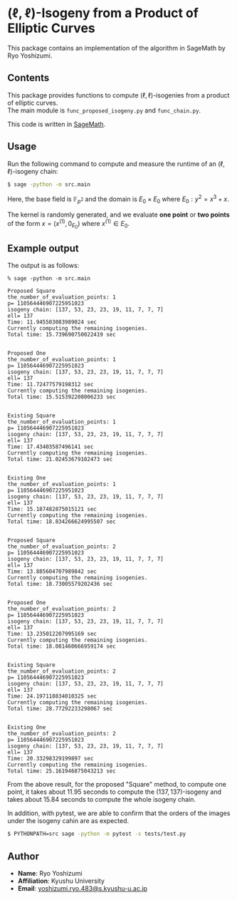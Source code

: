 # $(\ell,\ell)$-Isogeny from a Product of Elliptic Curves


This package contains an implementation of the algorithm in SageMath by Ryo Yoshizumi. 

## Contents

This package provides functions to compute $(\ell,\ell)$-isogenies from a product of elliptic curves.  
The main module is `func_proposed_isogeny.py` and `func_chain.py`.

This code is written in [SageMath](https://www.sagemath.org).

## Usage

Run the following command to compute and measure the runtime of an $(\ell,\ell)$-isogeny chain:

```bash
$ sage -python -m src.main
 ```

Here, the base field is $\mathbb{F}_{p^2}$ and the domain is $E_0\times E_0$ where $E_0 : y^2=x^3+x$. 

The  kernel is randomly generated, and we evaluate **one point** or **two points** of the form $x=(x^{(1)},0_{E_0})$ where $x^{(1)}\in E_0$.


## Example output

The output is as follows:
```
% sage -python -m src.main
 
Proposed Square
the_number_of_evaluation_points: 1
p= 110564446907225951023
isogeny chain: [137, 53, 23, 23, 19, 11, 7, 7, 7]
ell= 137
Time: 11.945503083989024 sec
Currently computing the remaining isogenies.
Total time: 15.739690750022419 sec
 
 
Proposed One
the_number_of_evaluation_points: 1
p= 110564446907225951023
isogeny chain: [137, 53, 23, 23, 19, 11, 7, 7, 7]
ell= 137
Time: 11.72477579198312 sec
Currently computing the remaining isogenies.
Total time: 15.515392208006233 sec
 
 
Existing Square
the_number_of_evaluation_points: 1
p= 110564446907225951023
isogeny chain: [137, 53, 23, 23, 19, 11, 7, 7, 7]
ell= 137
Time: 17.43403587496141 sec
Currently computing the remaining isogenies.
Total time: 21.02453679102473 sec
 
 
Existing One
the_number_of_evaluation_points: 1
p= 110564446907225951023
isogeny chain: [137, 53, 23, 23, 19, 11, 7, 7, 7]
ell= 137
Time: 15.187482875015121 sec
Currently computing the remaining isogenies.
Total time: 18.834266624995507 sec
 
 
Proposed Square
the_number_of_evaluation_points: 2
p= 110564446907225951023
isogeny chain: [137, 53, 23, 23, 19, 11, 7, 7, 7]
ell= 137
Time: 13.885604707989842 sec
Currently computing the remaining isogenies.
Total time: 18.73005579202436 sec
 
 
Proposed One
the_number_of_evaluation_points: 2
p= 110564446907225951023
isogeny chain: [137, 53, 23, 23, 19, 11, 7, 7, 7]
ell= 137
Time: 13.235012207995169 sec
Currently computing the remaining isogenies.
Total time: 18.081460666959174 sec
 
 
Existing Square
the_number_of_evaluation_points: 2
p= 110564446907225951023
isogeny chain: [137, 53, 23, 23, 19, 11, 7, 7, 7]
ell= 137
Time: 24.197118834010325 sec
Currently computing the remaining isogenies.
Total time: 28.77292233298067 sec
 
 
Existing One
the_number_of_evaluation_points: 2
p= 110564446907225951023
isogeny chain: [137, 53, 23, 23, 19, 11, 7, 7, 7]
ell= 137
Time: 20.33298329199897 sec
Currently computing the remaining isogenies.
Total time: 25.161946875043213 sec

```

From the above result, for the proposed "Square" method, to compute one point, it takes about 11.95 seconds to compute the $(137,137)$-isogeny and takes about 15.84 seconds to compute the whole isogeny chain. 

In addition, with pytest, we are able to confirm that the orders of the images under the isogeny cahin are as expected.

```bash
$ PYTHONPATH=src sage -python -m pytest -s tests/test.py
```


## Author
- **Name**: Ryo Yoshizumi 
- **Affiliation**: Kyushu University
- **Email**: yoshizumi.ryo.483@s.kyushu-u.ac.jp


